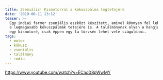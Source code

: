 ```yaml
---
title: Zseniális! Kismotorral a kókuszpálma legtetejére
date: '2019-06-11 23:12'
teaser: >-
  Egy indiai farmer zseniális eszközt készített, amivel könnyen fel lehet jutni
  a legmagasabb kókuszpálmák tetejére is. A találmánynak olyan a hangja, mint
  egy kismotoré, csak éppen egy fa törzsén lehet vele száguldani.
tags:
  - motor
  - kókusz
  - zseniális
  - találmány
  - india
---
```

https://www.youtube.com/watch?v=ECad08pWwMY
